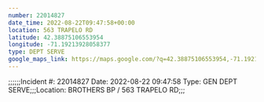 ```yaml
---
number: 22014827
date_time: 2022-08-22T09:47:58+00:00
location: 563 TRAPELO RD
latitude: 42.38875106553954
longitude: -71.19213928058377
type: DEPT SERVE
google_maps_link: https://maps.google.com/?q=42.38875106553954,-71.19213928058377
---
```


;;;;;;Incident #: 22014827   Date: 2022-08-22 09:47:58   Type: GEN DEPT SERVE;;;Location: BROTHERS BP / 563 TRAPELO RD;;;
